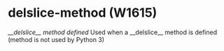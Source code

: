 # delslice-method (W1615)

*\_\_delslice\_\_ method defined* Used when a \_\_delslice\_\_ method is
defined (method is not used by Python 3)
